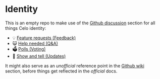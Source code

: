 # Identity

This is an empty repo to make use of the [Github discussion](https://github.com/celo-org/identity/discussions) section for all things Celo identity:

- 💡 [Feature requests (Feedback)](https://github.com/celo-org/identity/discussions/categories/feature-requests-feedback)
- 😺 [Help needed (Q&A)](https://github.com/celo-org/identity/discussions/categories/help-needed-q-a)
- 🗳️ [Polls (Voting)](https://github.com/celo-org/identity/discussions/categories/polls-voting)
- 🙌 [Show and tell (Updates)](https://github.com/celo-org/identity/discussions/categories/show-and-tell-updates)

It might also serve as an _unofficial_ reference point in the [Github wiki](https://github.com/celo-org/identity/wiki) section, before things get reflected in the _official_ docs.
